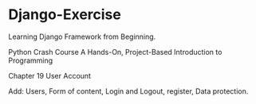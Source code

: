 # Django-Exercise
Learning Django Framework from Beginning.

Python Crash Course A Hands-On, Project-Based Introduction to Programming

Chapter 19 User Account

Add: Users, Form of content, Login and Logout, register, Data protection.
